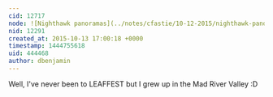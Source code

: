 ```yaml
---
cid: 12717
node: ![Nighthawk panoramas](../notes/cfastie/10-12-2015/nighthawk-panoramas)
nid: 12291
created_at: 2015-10-13 17:00:18 +0000
timestamp: 1444755618
uid: 444468
author: dbenjamin
---
```


Well, I've never been to LEAFFEST but I grew up in the Mad River Valley :D
